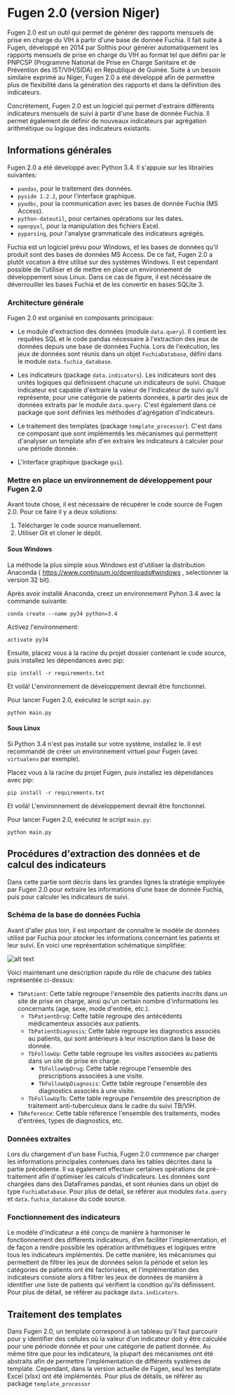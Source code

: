 # Fugen 2.0 (version Niger) #

Fugen 2.0 est un outil qui permet de générer des rapports mensuels de prise en charge du VIH à partir d'une base de donnée Fuchia. Il fait suite à Fugen, développé en 2014 par Solthis pour générer automatiquement les rapports mensuels de prise en charge du VIH au format tel que défini par le PNPCSP (Programme National de Prise en Charge Sanitaire et de Prévention des IST/VIH/SIDA) en République de Guinée. Suite à un besoin similaire exprimé au Niger, Fugen 2.0 a été développé afin de permettre plus de flexibilité dans la génération des rapports et dans la définition des indicateurs.

Concrètement, Fugen 2.0 est un logiciel qui permet d'extraire différents indicateurs mensuels de suivi à partir d'une base de donnée Fuchia. Il permet également de définir de nouveaux indicateurs par agrégation arithmétique ou logique des indicateurs existants.
 

## Informations générales ##

Fugen 2.0 a été développé avec Python 3.4. Il s'appuie sur les librairies suivantes:

- `pandas`, pour le traitement des données.
- `pyside 1.2.2`, pour l'interface graphique.
- `pyodbc`, pour la communication avec les bases de donnée Fuchia (MS Access).
- `python-dateutil`, pour certaines opérations sur les dates.
- `openpyxl`, pour la manipulation des fichiers Excel.
- `pyparsing`, pour l'analyse grammaticale des indicateurs agrégés.
 
Fuchia est un logiciel prévu pour Windows, et les bases de données qu'il produit sont des bases de données MS Access. De ce fait, Fugen 2.0 a plutôt vocation à être utilisé sur des systèmes Windows. Il est cependant possible de l'utiliser et de mettre en place un environnement de développement sous Linux. Dans ce cas de figure, il est nécéssaire de déverrouiller les bases Fuchia et de les convertir en bases SQLite 3. 

### Architecture générale ###

Fugen 2.0 est organisé en composants principaux:

- Le module d'extraction des données (module `data.query`). Il contient les requêtes SQL et le code pandas nécessaire à l'extraction des jeux de données depuis une base de données Fuchia. Lors de l'exécution, les jeux de données sont réunis dans un objet `FuchiaDatabase`, défini dans le module `data.fuchia_database`. 

- Les indicateurs (package `data.indicators`). Les indicateurs sont des unités logiques qui définissent chacune un indicateurs de suivi. Chaque indicateur est capable d'extraire la valeur de l'indicateur de suivi qu'il représente, pour une catégorie de patients données, à partir des jeux de données extraits par le module `data.query`. C'est également dans ce package que sont définies les méthodes d'agrégation d'indicateurs.

- Le traitement des templates (package `template_processor`). C'est dans ce composant que sont implémentés les mécanismes qui permettent d'analyser un template afin d'en extraire les indicateurs à calculer pour une période donnée.

- L'interface graphique (package `gui`).

### Mettre en place un environnement de développement pour Fugen 2.0 ###

Avant toute chose, il est nécessaire de récupérer le code source de Fugen 2.0. Pour ce faire il y a deux solutions:

1. Télécharger le code source manuellement.
2. Utiliser Git et cloner le dépôt.

#### Sous Windows ####

La méthode la plus simple sous Windows est d'utiliser la distribution Anaconda ( https://www.continuum.io/downloads#windows , selectionner la version 32 bit).

Après avoir installé Anaconda, creez un environnement Pyhon 3.4 avec la commande suivante:
 
    conda create --name py34 python=3.4

Activez l'environnement:

    activate py34

Ensuite, placez vous à la racine du projet dossier contenant le code source, puis installez les dépendances avec pip:

    pip install -r requirements.txt

Et voilà! L'environnement de développement devrait être fonctionnel.

Pour lancer Fugen 2.0, exécutez le script `main.py`:

    python main.py

#### Sous Linux ####

Si Python 3.4 n'est pas installé sur votre système, installez le. Il est recommandé de créer un environnement virtuel pour Fugen (avec `virtualenv` par exemple). 

Placez vous à la racine du projet Fugen, puis installez les dépendances avec pip:

    pip install -r requirements.txt

Et voilà! L'environnement de développement devrait être fonctionnel.

Pour lancer Fugen 2.0, exécutez le script `main.py`:

    python main.py

## Procédures d'extraction des données et de calcul des indicateurs ##

Dans cette partie sont décris dans les grandes lignes la stratégie employée par Fugen 2.0 pour extraire les informations d'une base de donnée Fuchia, puis pour calculer les indicateurs de suivi.

### Schéma de la base de données Fuchia ###

Avant d'aller plus loin, il est important de connaître le modèle de données utilisé par Fuchia pour stocker les informations concernant les patients et leur suivi. En voici une représentation schématique simplifiée:

![alt text](fuchia_data_model.png "Logo Title Text 1")

Voici maintenant une description rapide du rôle de chacune des tables représentée ci-dessus:

- `TbPatient`: Cette table regroupe l'ensemble des patients inscrits dans un site de prise en charge, ainsi qu'un certain nombre d'informations les concernants (age, sexe, mode d'entrée, etc.).
    - `TbPatientDrug`: Cette table regroupe des antécédents médicamenteux associés aux patients.
    - `TbPatientDiagnosis`: Cette table regroupe les diagnostics associés au patients, qui sont antérieurs à leur inscription dans la base de donnée.
    - `TbFollowUp`: Cette table regroupe les visites associées au patients dans un site de prise en charge.
        - `TbFollowUpDrug`: Cette table regroupe l'ensemble des prescriptions associées à une visite.
        - `TbFollowUpDiagnosis`: Cette table regroupe l'ensemble des diagnostics associés à une visite.
    - `TbFollowUpTb`: Cette table regroupe l'ensemble des prescription de traitement anti-tuberculeux dans le cadre du suivi TB/VIH.
- `TbReference`: Cette table réference l'ensemble des traitements, modes d'entrées, types de diagnostics, etc.

### Données extraites ###

Lors du chargement d'un base Fuchia, Fugen 2.0 commence par charger les informations principales contenues dans les tables décrites dans la partie précédente. Il va également effectuer certaines opérations de pré-traitement afin d'optimiser les calculs d'indicateurs. Les données sont chargées dans des DataFrames pandas, et sont réunies dans un objet de type `FuchiaDatabase`. Pour plus de détail, se référer aux modules `data.query` et `data.fuchia_database` du code source.

### Fonctionnement des indicateurs ###
 
Le modèle d'indicateur a été conçu de manière à harmoniser le fonctionnement des différents indicateurs, d'en faciliter l'implémentation, et de façon a rendre possible les opération arithmétiques et logiques entre tous les indicateurs implémentés. De cette manière, les mécanismes qui permettent de filtrer les jeux de données selon la période et selon les catégories de patients ont été factorisées, et l'implémentation des indicateurs consiste alors à filtrer les jeux de données de manière à identifier une liste de patients qui vérifient la condtion qu'ils définissent. Pour plus de détail, se référer au package `data.indicators`.

## Traitement des templates ##

Dans Fugen 2.0, un template correspond à un tableau qu'il faut parcourir pour y identifier des cellules où la valeur d'un indicateur doit y être calculée pour une période donnée et pour une catégorie de patient donnée. Au même titre que pour les indicateurs, la plupart des mécanismes ont été abstraits afin de permettre l'implémentation de différents systèmes de template. Cependant, dans la version actuelle de Fugen, seul les template Excel (xlsx) ont été implémentés. Pour plus de détails, se référer au package `template_processor`
